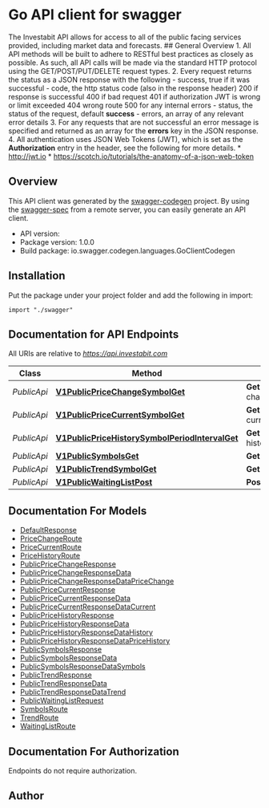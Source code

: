 # Go API client for swagger

The Investabit API allows for access to all of the public facing services provided, including market data and forecasts.  ## General Overview  1. All API methods will be built to adhere to RESTful best practices as closely as possible. As such, all API calls will be made via the standard HTTP protocol using the GET/POST/PUT/DELETE request types.  2. Every request returns the status as a JSON response with the following   - success, true if it was successful   - code, the http status code (also in the response header)          200 if response is successful          400 if bad request          401 if authorization JWT is wrong or limit exceeded          404 wrong route          500 for any internal errors  - status, the status of the request, default **success**  - errors, an array of any relevant error details  3. For any requests that are not successful an error message is specified and returned as an array for the **errors** key in the JSON response.  4. All authentication uses JSON Web Tokens (JWT), which is set as the **Authorization** entry in the header, see the following for more details.     * http://jwt.io     * https://scotch.io/tutorials/the-anatomy-of-a-json-web-token

## Overview
This API client was generated by the [swagger-codegen](https://github.com/swagger-api/swagger-codegen) project.  By using the [swagger-spec](https://github.com/swagger-api/swagger-spec) from a remote server, you can easily generate an API client.

- API version: 
- Package version: 1.0.0
- Build package: io.swagger.codegen.languages.GoClientCodegen

## Installation
Put the package under your project folder and add the following in import:
```golang
import "./swagger"
```

## Documentation for API Endpoints

All URIs are relative to *https://api.investabit.com*

Class | Method | HTTP request | Description
------------ | ------------- | ------------- | -------------
*PublicApi* | [**V1PublicPriceChangeSymbolGet**](docs/PublicApi.md#v1publicpricechangesymbolget) | **Get** /v1/public/price-change/{symbol} | Price Change
*PublicApi* | [**V1PublicPriceCurrentSymbolGet**](docs/PublicApi.md#v1publicpricecurrentsymbolget) | **Get** /v1/public/price-current/{symbol} | Price Current
*PublicApi* | [**V1PublicPriceHistorySymbolPeriodIntervalGet**](docs/PublicApi.md#v1publicpricehistorysymbolperiodintervalget) | **Get** /v1/public/price-history/{symbol}/{period}/{interval} | Price History
*PublicApi* | [**V1PublicSymbolsGet**](docs/PublicApi.md#v1publicsymbolsget) | **Get** /v1/public/symbols | Symbols
*PublicApi* | [**V1PublicTrendSymbolGet**](docs/PublicApi.md#v1publictrendsymbolget) | **Get** /v1/public/trend/{symbol} | Trend
*PublicApi* | [**V1PublicWaitingListPost**](docs/PublicApi.md#v1publicwaitinglistpost) | **Post** /v1/public/waiting-list | Waiting List


## Documentation For Models

 - [DefaultResponse](docs/DefaultResponse.md)
 - [PriceChangeRoute](docs/PriceChangeRoute.md)
 - [PriceCurrentRoute](docs/PriceCurrentRoute.md)
 - [PriceHistoryRoute](docs/PriceHistoryRoute.md)
 - [PublicPriceChangeResponse](docs/PublicPriceChangeResponse.md)
 - [PublicPriceChangeResponseData](docs/PublicPriceChangeResponseData.md)
 - [PublicPriceChangeResponseDataPriceChange](docs/PublicPriceChangeResponseDataPriceChange.md)
 - [PublicPriceCurrentResponse](docs/PublicPriceCurrentResponse.md)
 - [PublicPriceCurrentResponseData](docs/PublicPriceCurrentResponseData.md)
 - [PublicPriceCurrentResponseDataCurrent](docs/PublicPriceCurrentResponseDataCurrent.md)
 - [PublicPriceHistoryResponse](docs/PublicPriceHistoryResponse.md)
 - [PublicPriceHistoryResponseData](docs/PublicPriceHistoryResponseData.md)
 - [PublicPriceHistoryResponseDataHistory](docs/PublicPriceHistoryResponseDataHistory.md)
 - [PublicPriceHistoryResponseDataPriceHistory](docs/PublicPriceHistoryResponseDataPriceHistory.md)
 - [PublicSymbolsResponse](docs/PublicSymbolsResponse.md)
 - [PublicSymbolsResponseData](docs/PublicSymbolsResponseData.md)
 - [PublicSymbolsResponseDataSymbols](docs/PublicSymbolsResponseDataSymbols.md)
 - [PublicTrendResponse](docs/PublicTrendResponse.md)
 - [PublicTrendResponseData](docs/PublicTrendResponseData.md)
 - [PublicTrendResponseDataTrend](docs/PublicTrendResponseDataTrend.md)
 - [PublicWaitingListRequest](docs/PublicWaitingListRequest.md)
 - [SymbolsRoute](docs/SymbolsRoute.md)
 - [TrendRoute](docs/TrendRoute.md)
 - [WaitingListRoute](docs/WaitingListRoute.md)


## Documentation For Authorization
 Endpoints do not require authorization.


## Author



